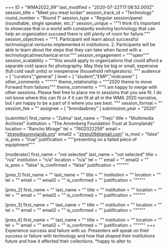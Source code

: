 +++
ID = "WMA2022_99"
last_modified = "2020-07-22T17:08:52.000Z"
session_title = "Meet you meat locker"
session_track_id = "Technology"
round_number = "Round 1"
session_type = "Regular session/panel (roundtable, single speaker, etc.)"
session_unique = """I think it’s important to showcase that in a world with constantly evolving technology that can help an organization succeed there is still plenty of room for failure."""
session_objectives = """1.	Participant will learn about successful technological ventures implemented in institutions.
2.	Participants will be able to learn about the steps that they can take when faced with a technological/mechanical error."""
session_engagement = """open"""
session_scalability = """this would apply to organizations that could afford a separate cold space for photography. May they be big or small, expensive (full cold vault units) or inexpensive (household refrigerators). 
"""
audience = [ "curators","general" ]
level = [ "student","EMP","midcareer" ]
other_comments = """"""
theme_relationship = """2020 theme to move Forward from failures"""
theme_comments = """I am happy to merge with other sessions. Please feel free to place me in sessions that you see fit. I do not know where this can fit or if it can fit at all in the WMA 2020 narrative, but I am happy to be a part of it where you see best. 
"""
session_format = ""
session_fee = ""
assignee = [ "brendaabney" ]
submission_year = "2020"

[submitter]
first_name = "Zulma"
last_name = "Trejo"
title = "Multimedia Archivist"
institution = "The Annenberg Foundation Trust at Sunnylands"
location = "Rancho Mirage"
tel = "7602022259"
email = "ztrejo@sunnylands.org"
email2 = "ztrejo09@gmail.com"
is_mod = "false"
is_pres = "true"
justification = """presenting on a failed piece of equiptment"""

[moderator]
first_name = "not selected"
last_name = "not selected"
title = "n/a"
institution = "n/a"
location = "n/a"
tel = ""
email = ""
email2 = ""
is_pres = "false"
is_confirmed = "false"
justification = """"""

[pres_1]
first_name = ""
last_name = ""
title = ""
institution = ""
location = ""
tel = ""
email = ""
email2 = ""
is_confirmed = ""
justification = """"""

[pres_2]
first_name = ""
last_name = ""
title = ""
institution = ""
location = ""
tel = ""
email = ""
email2 = ""
is_confirmed = ""
justification = """"""

[pres_3]
first_name = ""
last_name = ""
title = ""
institution = ""
location = ""
tel = ""
email = ""
email2 = ""
is_confirmed = ""
justification = """"""

[pres_4]
first_name = ""
last_name = ""
title = ""
institution = ""
location = ""
tel = ""
email = ""
email2 = ""
is_confirmed = ""
justification = """"""
+++
Experience success and failure with us. Presenters will speak on their success or failure with technology and how that shaped their institutions future and how it affected their collections.
\*happy to alter to
